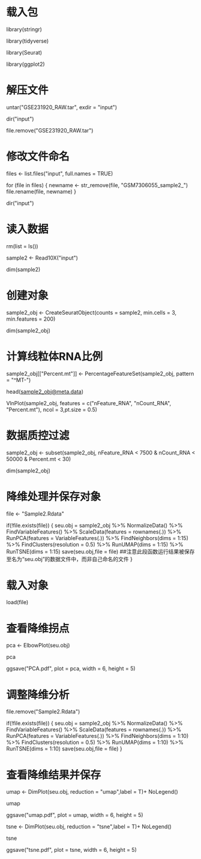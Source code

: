 # 载入包
library(stringr)

library(tidyverse)

library(Seurat)

library(ggplot2)

# 解压文件
untar("GSE231920_RAW.tar", exdir = "input")

dir("input")

file.remove("GSE231920_RAW.tar")

# 修改文件命名

files <- list.files("input", full.names = TRUE)

for (file in files) {
  newname <- str_remove(file, "GSM7306055_sample2_")
  file.rename(file, newname)
}

dir("input")

# 读入数据
rm(list = ls())

sample2 <- Read10X("input")

dim(sample2)

# 创建对象
sample2_obj <- CreateSeuratObject(counts = sample2,
                                  min.cells = 3,
                                  min.features = 200)
                                  
dim(sample2_obj)

# 计算线粒体RNA比例
sample2_obj[["Percent.mt"]] <- 
  PercentageFeatureSet(sample2_obj, pattern = "^MT-")

head(sample2_obj@meta.data)

VlnPlot(sample2_obj, 
        features = c("nFeature_RNA",
                     "nCount_RNA", 
                     "Percent.mt"), 
        ncol = 3,pt.size = 0.5)

# 数据质控过滤
sample2_obj <- subset(sample2_obj, 
                     nFeature_RNA < 7500 &
                       nCount_RNA < 50000 & 
                       Percent.mt < 30)
                       
dim(sample2_obj)

# 降维处理并保存对象
file  <- "Sample2.Rdata"

if(!file.exists(file)) {
  seu.obj = sample2_obj %>% 
    NormalizeData() %>% 
    FindVariableFeatures() %>%
    ScaleData(features = rownames(.)) %>%  
    RunPCA(features = VariableFeatures(.))  %>%
    FindNeighbors(dims = 1:15) %>% 
    FindClusters(resolution = 0.5) %>% 
    RunUMAP(dims = 1:15) %>% 
    RunTSNE(dims = 1:15)
  save(seu.obj,file = file) 
  ##注意此段函数运行结果被保存至名为“seu.obj”的数据文件中，而非自己命名的文件
}

# 载入对象
load(file)

# 查看降维拐点
pca <- ElbowPlot(seu.obj) 

pca

ggsave("PCA.pdf", plot = pca, width = 6, height = 5)

# 调整降维分析
file.remove("Sample2.Rdata")

if(!file.exists(file)) {
  seu.obj = sample2_obj %>% 
    NormalizeData() %>% 
    FindVariableFeatures() %>%
    ScaleData(features = rownames(.)) %>%  
    RunPCA(features = VariableFeatures(.))  %>%
    FindNeighbors(dims = 1:10) %>% 
    FindClusters(resolution = 0.5) %>% 
    RunUMAP(dims = 1:10) %>% 
    RunTSNE(dims = 1:10)
  save(seu.obj,file = file) 
}

# 查看降维结果并保存
umap <- DimPlot(seu.obj, reduction = "umap",label = T)+
  NoLegend()
  
umap

ggsave("umap.pdf", plot = umap, width = 6, height = 5)

tsne <- DimPlot(seu.obj, reduction = "tsne",label = T)+
  NoLegend()
  
tsne

ggsave("tsne.pdf", plot = tsne, width = 6, height = 5)
